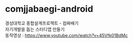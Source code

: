 # comjjabaegi-android
경성대학교 종합설계프로젝트 - 컴짜배기
<br>자기개발을 돕는 스터디앱 만들기 
<br> 동작영상 : https://www.youtube.com/watch?v=45Vfk01BdMc
